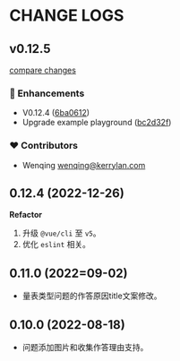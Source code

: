 # CHANGE LOGS

## v0.12.5

[compare changes](https://github.com/yisibell/aidol-questionnaire-ui/compare/v0.12.4...v0.12.5)

### 🚀 Enhancements

- V0.12.4 ([6ba0612](https://github.com/yisibell/aidol-questionnaire-ui/commit/6ba0612))
- Upgrade example playground ([bc2d32f](https://github.com/yisibell/aidol-questionnaire-ui/commit/bc2d32f))

### ❤️ Contributors

- Wenqing <wenqing@kerrylan.com>

## 0.12.4 (2022-12-26)

**Refactor**

1. 升级 `@vue/cli` 至 `v5`。
2. 优化 `eslint` 相关。

## 0.11.0 (2022=09-02)

- 量表类型问题的作答原因title文案修改。

## 0.10.0 (2022-08-18)

- 问题添加图片和收集作答理由支持。